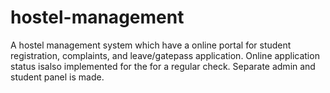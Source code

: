 # hostel-management
A hostel management system which have a online portal for student registration, complaints, and leave/gatepass application. Online application status isalso implemented for the for a regular check. Separate admin and student panel is made. 
